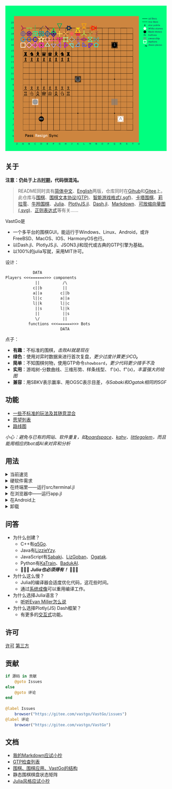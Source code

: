 ![静态的](assets/board.png)

## 关于

**注意：仍处于上古[时期](doc/versions.md#001-just-work)，代码很混沌。**

> README同时具有[简体中文](./README_CN.md)、[English](./README.md)两版，仓库同时在[Gihub](https://github.com/HackYardo/VastGo)和[Gitee](https://gitee.com/vastgo/VastGo)上。此仓库与[围棋](https://www.britgo.org/files/rules/GoQuickRef.pdf)、[围棋文本协议(GTP)](http://www.lysator.liu.se/~gunnar/gtp/)、[智能游戏格式(.sgf)](https://www.red-bean.com/sgf/)、[卡塔围棋](https://katagotraining.org/)、[莉拉零](https://zero.sjeng.org/)、[牛羚围棋](https://www.gnu.org/software/gnugo/)、[Julia](https://julialang.org/)、[PlotlyJS.jl](https://plotly.com/julia/)、[Dash.jl](https://dash-julia.plotly.com/)、[Markdown](https://commonmark.org/)、[可放缩向量图(.svg)](https://developer.mozilla.org/en-US/docs/Web/SVG)、[正则表达式](https://ryanstutorials.net/linuxtutorial/grep.php)等有关……

VastGo是
- 一个多平台的围棋GUI，能运行于Windows、Linux、Android，或许FreeBSD、MacOS、IOS、HarmonyOS也行。 
- 以Dash.jl、PlotlyJS.jl、JSON3.jl和现代或古典的GTP引擎为基础。
- 以100%的julia写就，采用MIT许可。

设计：
```
            DATA
Players <<<======>>> components
             ||          /\
            c||b         ||
            a||a        c||b
            l||c        a||a
            l||k        l||c
             ||s        l||k
             ||          ||s
             \/          ||
          functions <<<======>>> Bots
                        DATA
```

点子：
- **有趣**：不标准的围棋，*击败AI就是现在*
- **绿色**：使用对弈时数据来进行首次复盘，*更少过度计算更少CO₂* 
- **简单**：不知围棋何物，使用GTP命令`showboard`，*更少代码更少措手不及*
- **实用**：游戏树-分数曲线、三维形势、样条线型、 f'(x)、f"(x)，*丰富强大的绘图*
- **兼容**：用SBKV表示赢率、用OGSC表示目差，*与Sabaki和Ogatak相同的SGF* 

## 功能
- [一些不标准的玩法及其随意混合](doc/features.md#nonstandard-go)
- [愿望列表](doc/features.md)
- [路线图](doc/versions.md)

*小心：避免与已有的网站、软件重复，如[boardspace](https://www.boardspace.net/english/index.shtml)、[kahv](https://go.kahv.io/)、[littlegolem](https://www.littlegolem.net/jsp/main/)，而且能用相应的bot或AI来对弈和分析*

## 用法

<details>
  <summary>当前速览</summary>

软件 | 电脑 | 手机
--- | --- | ---
Julia | >= 1.6.7 | 1.6.7 - 1.7.2 or 1.9.x
卡塔围棋 | **PASS** | **PASS**
莉拉零 | *fail* | *fail*
牛羚围棋 | *fail* | *fail*

模式 | 棋盘尺寸 | 状态信息
--- | --- | --- 
盲围棋 | **2² - 19²** | **PASS** 
一色棋 | **2² - 19²** | **PASS** 
幻影围棋 | **2² - 19²** | **PASS** 
磁极围棋 | *19²* | *captures*, *move history*

</details>

<details>
	<summary>硬软件需求</summary>
  
**硬件：**
- 剩余磁盘空间 >= 5GB
- 总共内存容量 >= 8GB

**Julia、包和本仓库：**
1. 下载[julia](https://julialang.org/)并添加到路径
2. 在终端cmd/shell/terminal里运行julia，即进入julia REPL模式
```shell
shell> julia 
```  
3. 进入julia Pkg REPL模式
```shell
julia> ]
```
4. 安装包
```julia
(@v1.8) pkg> add Dash PlotlyJS JSON3 PackageCompiler PlotlyBase
```
5. 下载本仓库

**卡塔围棋、莉拉零、牛羚围棋：**
（如果你的设备上没有的话……）
- 卡塔围棋：下载其[引擎](https://github.com/lightvector/KataGo/releases/)和一个[网络](https://katagotraining.org/networks)
- Linux(Debian/Ubuntu): 
  1. `sudo apt update -y`
  2. `sudo apt install leela-zero gnugo`
  3. 下载莉拉零的一个[网络](https://zero.sjeng.org/)

</details>

<details>
  <summary>在终端里——运行src/terminal.jl</summary>

1. 编辑`data/config.toml`，指示运行bot的**命令**、运行命令的**文件夹**, 以及**一个名字**来称呼它，例如
```toml
["ko"]
cmd = "./katago gtp -model elo9000.txt.gz"
dir = "../KataGoOpenCL/"
```
**注意：不要在莉拉零的命令中用`-q`，因为`showboard`会消失**

2. 带上bot的名字来运行`src/terminal.jl`，例如
```shell
shell> julia src/terminal.jl ko
```
3. 等到
```julia
[ Info: GTP ready 
```
4. 键入以下字符串，方可玩一局围棋
```shell
1 play B k10    # (id) command arguments
2 genmove W    # see GoTextProtocol for details
3 showboard
genmove B
5 play W c3
10 showboard
...
3 final_score
quit
```
</details>

<details>
  <summary>在浏览器中——运行app.jl</summary>

1. 运行`app.jl`
```shell
shell> julia app.jl
```
2. 等到
```julia
[ Info: Listening on: 0.0.0.0:8050
```
3. 打开一个(**仅一个**) 浏览器，在地址栏中键入`localhost:8050`后就可以玩了
4. 在终端里键入`exit`以退出程序
</details>

<details>
  <summary>在Android上</summary>

由于Android手机是arm而非x86-64，所以额外需要几个步骤：
1. 下载安装[Termux](https://github.com/termux/termux-app/)
2. 安装[ubuntu in termux](https://github.com/MFDGaming/ubuntu-in-termux)
3. 下载[julia for Generic Linux on ARM](https://julialang.org/downloads/platform/#linux_and_freebsd), **注意：不是x86-64，而是aarch64或armv7l**
4. 通过[9条命令](https://github.com/lightvector/KataGo/blob/master/Compiling.md#linux)，下载和编译卡塔围棋的引擎

之后就和在x86-64上是一样的了。
</details>

<details>
  <summary>卸载</summary>
  
**卸载julia、包和本仓库：**
- Julia不会在Git克隆文件夹之外安装任何事物，删除文件夹就是完全卸载。
- Julia的包默认安装在`~/.julia`，删除就是卸载。
- 删除本仓库。

**卸载卡塔围棋、莉拉零、牛羚围棋：**
（如果你的设备不需要了……）
1. `sudo apt remove leela-zero gnugo`
2. `sudo apt autoremove`
3. 删除卡塔围棋的引擎
4. 删除卡塔围棋和莉拉零的网络

</details>

## 问答
- 为什么创建？
  - C++有[q5Go](https://github.com/bernds/q5Go).
  - Java有[LizzieYzy](https://github.com/yzyray/lizzieyzy).
  - JavaScript有[Sabaki](https://sabaki.yichuanshen.de/)、[LizGoban](https://github.com/kaorahi/lizgoban)、[Ogatak](https://github.com/rooklift/ogatak).
  - Python有[KaTrain](https://github.com/sanderland/katrain)、[BadukAI](https://aki65.github.io/).
  - 🚀🚀🚀 ***Julia也必须得有！*** 🚀🚀🚀
- 为什么这么慢？
  - Julia的编译器会适度优化代码，这花些时间。
  - 通过[系统成像](https://julialang.github.io/PackageCompiler.jl/dev/examples/plots.html)可以重用编译工作。
- 为什么选择Julia语言？
  - [听听Evan Miller怎么说](https://www.evanmiller.org/why-im-betting-on-julia.html) 
- 为什么选择Plotly(JS) Dash框架？
  - 有更多的[交互式](https://docs.juliaplots.org/latest/backends/)功能。

## 许可
[许可](./LICENSE.md) 
[第三方](./THIRDPARTY.md)

## 贡献
```julia
if 源码 in 贡献
    @goto Issues
else
    @goto 评论
end

@label Issues
    browser("https://gitee.com/vastgo/VastGo/issues")
@label 评论
    browser("https://gitee.com/vastgo/VastGo")
```

## 文档
- [我的Markdown应试小抄](doc/Markdown.md)
- [GTP检查列表](doc/GTP-check-list.txt)
- [围棋、围棋应用、VastGo的结构](doc/structure.md)
- 静态围棋棋盘状态矩阵
- [Julia风格应试小抄](doc/JuliaStyleCheatSheet.md)
